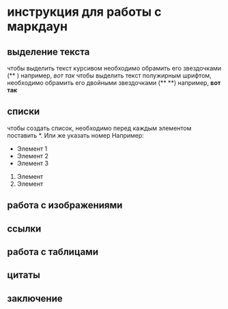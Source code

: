 # инструкция для работы с маркдаун

## выделение текста
чтобы выделить текст курсивом необходимо обрамить его звездочками (** )
например, *вот так*
чтобы  выделить текст полужирным шрифтом, необходимо обрамить его двойными звездочками (** **)
например, **вот так**
## списки 
чтобы создать список, необходимо перед каждым элементом поставить *. Или же указать номер  Например:
* Элемент 1
* Элемент 2
* Элемент 3
1. Элемент 
2. Элемент

## работа с изображениями 

## ссылки 

## работа с таблицами 

## цитаты 

## заключение 